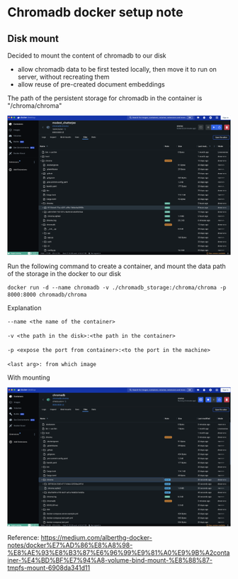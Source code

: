 # Chromadb docker setup note

## Disk mount

Decided to mount the content of chromadb to our disk

- allow chromadb data to be first tested locally, then move it to run on server, without recreating them
- allow reuse of pre-created document embeddings

The path of the persistent storage for chromadb in the container is "/chroma/chroma"

![chromadb_docker_b4_mount.png](chromadb_docker_b4_mount.png)

Run the following command to create a container, and mount the data path of the storage in the docker to our disk

```terminal
docker run -d --name chromadb -v ./chromadb_storage:/chroma/chroma -p 8000:8000 chromadb/chroma
```

Explanation

```terminal
--name <the name of the container>

-v <the path in the disk>:<the path in the container>

-p <expose the port from container>:<to the port in the machine>

<last arg>: from which image
```

With mounting

![chromadb_docker_after_mount.png](chromadb_docker_after_mount.png)

Reference: https://medium.com/alberthg-docker-notes/docker%E7%AD%86%E8%A8%98-%E8%AE%93%E8%B3%87%E6%96%99%E9%81%A0%E9%9B%A2container-%E4%BD%BF%E7%94%A8-volume-bind-mount-%E8%88%87-tmpfs-mount-6908da341d11

